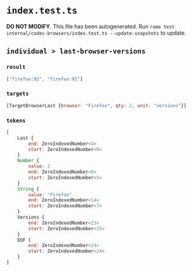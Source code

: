 # `index.test.ts`

**DO NOT MODIFY**. This file has been autogenerated. Run `rome test internal/codec-browsers/index.test.ts --update-snapshots` to update.

## `individual > last-browser-versions`

### `result`

```javascript
["firefox:92", "firefox:91"]
```

### `targets`

```javascript
[TargetBrowserLast {browser: "Firefox", qty: 2, unit: "versions"}]
```

### `tokens`

```javascript
[
	Last {
		end: ZeroIndexedNumber<4>
		start: ZeroIndexedNumber<0>
	}
	Number {
		value: 2
		end: ZeroIndexedNumber<6>
		start: ZeroIndexedNumber<5>
	}
	String {
		value: "Firefox"
		end: ZeroIndexedNumber<14>
		start: ZeroIndexedNumber<7>
	}
	Versions {
		end: ZeroIndexedNumber<23>
		start: ZeroIndexedNumber<15>
	}
	EOF {
		end: ZeroIndexedNumber<24>
		start: ZeroIndexedNumber<24>
	}
]
```
